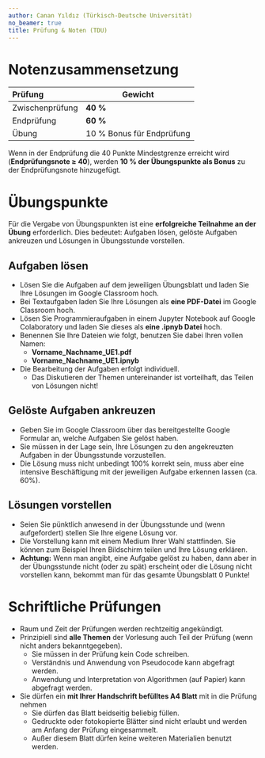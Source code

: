 ```yaml
---
author: Canan Yıldız (Türkisch-Deutsche Universität)
no_beamer: true
title: Prüfung & Noten (TDU)
---
```


# Notenzusammensetzung

| Prüfung         | Gewicht                   |
|:----------------|---------------------------|
| Zwischenprüfung | **40 %**                  |
| Endprüfung      | **60 %**                  |
| Übung           | 10 % Bonus für Endprüfung |

Wenn in der Endprüfung die 40 Punkte Mindestgrenze erreicht wird (**Endprüfungsnote $\ge$ 40**), werden **10 % der
Übungspunkte als Bonus** zu der Endprüfungsnote hinzugefügt.

# Übungspunkte

Für die Vergabe von Übungspunkten ist eine **erfolgreiche Teilnahme an der Übung** erforderlich. Dies bedeutet: Aufgaben
lösen, gelöste Aufgaben ankreuzen und Lösungen in Übungsstunde vorstellen.

## Aufgaben lösen

-   Lösen Sie die Aufgaben auf dem jeweiligen Übungsblatt und laden Sie Ihre Lösungen im Google Classroom hoch.
-   Bei Textaufgaben laden Sie Ihre Lösungen als **eine PDF-Datei** im Google Classroom hoch.
-   Lösen Sie Programmieraufgaben in einem Jupyter Notebook auf Google Colaboratory und laden Sie dieses als **eine
    .ipnyb Datei** hoch.
-   Benennen Sie Ihre Dateien wie folgt, benutzen Sie dabei Ihren vollen Namen:
    -   **Vorname_Nachname_UE1.pdf**
    -   **Vorname_Nachname_UE1.ipnyb**
-   Die Bearbeitung der Aufgaben erfolgt individuell.
    -   Das Diskutieren der Themen untereinander ist vorteilhaft, das Teilen von Lösungen nicht!

## Gelöste Aufgaben ankreuzen

-   Geben Sie im Google Classroom über das bereitgestellte Google Formular an, welche Aufgaben Sie gelöst haben.
-   Sie müssen in der Lage sein, Ihre Lösungen zu den angekreuzten Aufgaben in der Übungsstunde vorzustellen.
-   Die Lösung muss nicht unbedingt 100% korrekt sein, muss aber eine intensive Beschäftigung mit der jeweiligen Aufgabe
    erkennen lassen (ca. 60%).

## Lösungen vorstellen

-   Seien Sie pünktlich anwesend in der Übungsstunde und (wenn aufgefordert) stellen Sie Ihre eigene Lösung vor.
-   Die Vorstellung kann mit einem Medium Ihrer Wahl stattfinden. Sie können zum Beispiel Ihren Bildschirm teilen und
    Ihre Lösung erklären.
-   **Achtung:** Wenn man angibt, eine Aufgabe gelöst zu haben, dann aber in der Übungsstunde nicht (oder zu spät)
    erscheint oder die Lösung nicht vorstellen kann, bekommt man für das gesamte Übungsblatt 0 Punkte!

# Schriftliche Prüfungen

-   Raum und Zeit der Prüfungen werden rechtzeitig angekündigt.
-   Prinzipiell sind **alle Themen** der Vorlesung auch Teil der Prüfung (wenn nicht anders bekanntgegeben).
    -   Sie müssen in der Prüfung kein Code schreiben.
    -   Verständnis und Anwendung von Pseudocode kann abgefragt werden.
    -   Anwendung und Interpretation von Algorithmen (auf Papier) kann abgefragt werden.
-   Sie dürfen ein **mit Ihrer Handschrift befülltes A4 Blatt** mit in die Prüfung nehmen
    -   Sie dürfen das Blatt beidseitig beliebig füllen.
    -   Gedruckte oder fotokopierte Blätter sind nicht erlaubt und werden am Anfang der Prüfung eingesammelt.
    -   Außer diesem Blatt dürfen keine weiteren Materialien benutzt werden.

